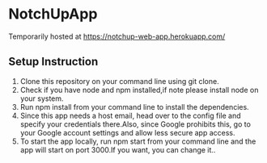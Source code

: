 # NotchUpApp

Temporarily hosted at https://notchup-web-app.herokuapp.com/

## Setup Instruction

1. Clone this repository on your command line using git clone.
2. Check if you have node and npm installed,if note please install node on your system.
3. Run npm install from your command line to install the dependencies.
4. Since this app needs a host email, head over to the config file and specify your credentials there.Also, since Google prohibits this, go to your Google account settings and allow less secure app access.
5. To start the app locally, run npm start from your command line and the app will start on port 3000.If you want, you can change it..
